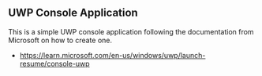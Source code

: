 ## UWP Console Application

This is a simple UWP console application following the documentation from Microsoft on how to create one.

- https://learn.microsoft.com/en-us/windows/uwp/launch-resume/console-uwp